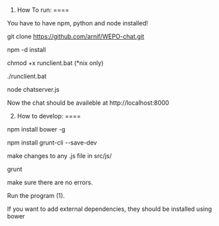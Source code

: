 1. How To run:
====

You have to have npm, python and node installed!

git clone https://github.com/arnif/WEPO-chat.git

npm -d install

chmod +x runclient.bat (*nix only)

./runclient.bat

node chatserver.js

Now the chat should be availeble at http://localhost:8000


2. How to develop:
====

npm install bower -g

npm install grunt-cli --save-dev

make changes to any .js file in src/js/

grunt

make sure there are no errors.

Run the program (1).

If you want to add external dependencies, they should be installed using bower
